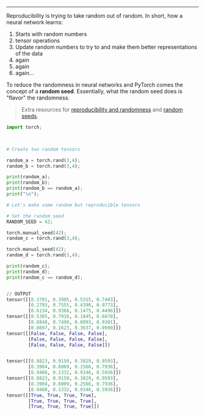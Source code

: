 
---


Reproducibility is trying to take random out of random.  In short, how a neural network learns:

1. Starts with random numbers
2. tensor operations
3. Update random numbers to try to and make them better representations of the data 
4. again 
5. again 
6. again...

To reduce the randomness in neural networks and PyTorch comes the concept of a **random seed**.
Essentially, what the random seed does is "flavor" the randomness.

> Extra resources for [reproducibility and randomness](https://pytorch.org/docs/stable/notes/randomness.html) and [random seeds](https://en.wikipedia.org/wiki/Random_seed).


```python
import torch;

  

# Create two random tensors

random_a = torch.rand(3,4);
random_b = torch.rand(3,4);

print(random_a);
print(random_b);
print(random_b == random_a);
print("\n");

# Let's make some random but reproducible tensors

# Set the random seed
RANDOM_SEED = 42;

torch.manual_seed(42);
random_c = torch.rand(3,4);

torch.manual_seed(42);
random_d = torch.rand(3,4);

print(random_c);
print(random_d);
print(random_c == random_d);


// OUTPUT
tensor([[0.3701, 0.3905, 0.5315, 0.7483],
        [0.2793, 0.7555, 0.4390, 0.9773],
        [0.6134, 0.9366, 0.1475, 0.4496]])
tensor([[0.5385, 0.7916, 0.1845, 0.6878],
        [0.8848, 0.7490, 0.0893, 0.9301],
        [0.8697, 0.1623, 0.3637, 0.0990]])
tensor([[False, False, False, False],
        [False, False, False, False],
        [False, False, False, False]])


tensor([[0.8823, 0.9150, 0.3829, 0.9593],
        [0.3904, 0.6009, 0.2566, 0.7936],
        [0.9408, 0.1332, 0.9346, 0.5936]])
tensor([[0.8823, 0.9150, 0.3829, 0.9593],
        [0.3904, 0.6009, 0.2566, 0.7936],
        [0.9408, 0.1332, 0.9346, 0.5936]])
tensor([[True, True, True, True],
        [True, True, True, True],
        [True, True, True, True]])

```